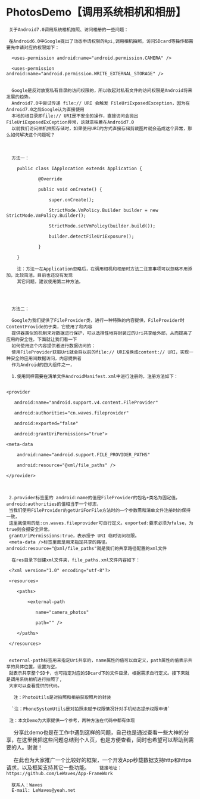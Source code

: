 
#  PhotosDemo【调用系统相机和相册】

     关于Android7.0调用系统相机拍照、访问相册的一些问题：

     在Android6.0中Google提出了动态申请权限的Api,调用相机拍照，访问SDcard等操作都需要先申请对应的权限如下：

      <uses-permission android:name="android.permission.CAMERA" />

      <uses-permission android:name="android.permission.WRITE_EXTERNAL_STORAGE" />


      Google是反对放宽私有目录的访问权限的，所以收起对私有文件的访问权限是Android将来发展的趋势。
      Android7.0中尝试传递 file:// URI 会触发 FileUriExposedException，因为在Android7.0之后Google认为直接使用
      本地的根目录即file:// URI是不安全的操作，直接访问会抛出FileUriExposedExCeption异常，这就意味着在Android7.0
      以前我们访问相机拍照存储时，如果使用URI的方式直接存储剪裁图片就会造成这个异常，那么如何解决这个问题呢？

     

      方法一：

        public class IApplocation extends Application {

                @Override

                public void onCreate() {

                    super.onCreate();

                    StrictMode.VmPolicy.Builder builder = new StrictMode.VmPolicy.Builder();

                    StrictMode.setVmPolicy(builder.build());

                    builder.detectFileUriExposure();

                }

        }

        注：方法一在Application忽略后，在调用相机和相册时方法二注意事项可以忽略不用添加，比较简洁，目前也还没有发现
        其它问题，建议使用第二种方法。




      方法二：
      
      Google为我们提供了FileProvider类，进行一种特殊的内容提供，FileProvider时ContentProvide的子类，它使用了和内容
      提供器类似的机制来对数据进行保护，可以选择性地将封装过的Uri共享给外部，从而提高了应用的安全性。下面就让我们看一下
      如何使用这个内容提供者进行数据访问的：
      使用FileProvider获取Uri就会将以前的file:// URI准换成content:// URI，实现一种安全的应用间数据访问，内容提供者
      作为Android的四大组件之一，

      1.使用同样需要在清单文件AndroidManifest.xml中进行注册的，注册方法如下：


    <provider

       android:name="android.support.v4.content.FileProvider"

       android:authorities="cn.waves.fileprovider"

       android:exported="false"

       android:grantUriPermissions="true">

    <meta-data

        android:name="android.support.FILE_PROVIDER_PATHS"

        android:resource="@xml/file_paths" />

    </provider>



     2.provider标签里的 android:name的值是FileProvider的包名+类名为固定值。android:authorities的值相当于一个标志，
     当我们使用FileProvider的getUriForFile方法时的一个参数需和清单文件注册时的保持一致，
     这里我使用的是:cn.waves.fileprovider可自行定义。exported:要求必须为false，为true则会报安全异常。
     grantUriPermissions:true，表示授予 URI 临时访问权限。
     <meta-data />标签里面是用来指定共享的路径。 android:resource="@xml/file_paths"就是我们的共享路径配置的xml文件

      在res目录下创建xml文件夹，file_paths.xml文件内容如下：

     <?xml version="1.0" encoding="utf-8"?>

     <resources>

        <paths>

            <external-path

               name="camera_photos"

               path="" />

        </paths>

     </resources>


     external-path标签用来指定Uri共享的，name属性的值可以自定义，path属性的值表示共享的具体位置，设置为空，
     就表示共享整个SD卡，也可指定对应的SDcard下的文件目录，根据需求自行定义。接下来就是调用系统相机进行拍照了,
     大家可以查看提供的代码。

      `注：PhotoUtils是对拍照和相册获取照片的封装`

      `注：PhoneSystemUtils是对拍照未赋予权限情况针对手机动态提示权限申请`

      `注：本文Demo为大家提供一个参考，两种方法在代码中都有体现`


      分享此demo也是在工作中遇到这样的问题，自己也是通过查看一些大神的分享，在这里我把这些问题总结到个人页，也是方便查看，同时也希望可以帮助到需要的人。谢谢！
      
      在此也为大家推广一个比较好的框架，一个开发App秒载数据支持http和https请求，以及框架支持其它一些功能。
     ` 链接地址：https://github.com/LeWaves/App-FrameWork`

      联系人：Waves
      E-mail: LeWaves@yeah.net
